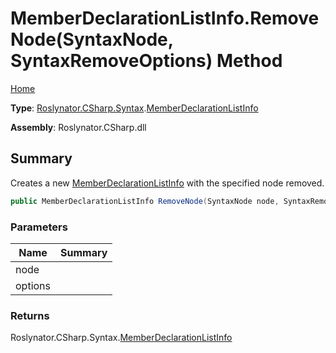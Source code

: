 # MemberDeclarationListInfo\.RemoveNode\(SyntaxNode, SyntaxRemoveOptions\) Method

[Home](../../../../../README.md)

**Type**: [Roslynator.CSharp.Syntax](../../README.md)\.[MemberDeclarationListInfo](../README.md)

**Assembly**: Roslynator\.CSharp\.dll

## Summary

Creates a new [MemberDeclarationListInfo](../README.md) with the specified node removed\.

```csharp
public MemberDeclarationListInfo RemoveNode(SyntaxNode node, SyntaxRemoveOptions options)
```

### Parameters

| Name | Summary |
| ---- | ------- |
| node | |
| options | |

### Returns

Roslynator\.CSharp\.Syntax\.[MemberDeclarationListInfo](../README.md)

